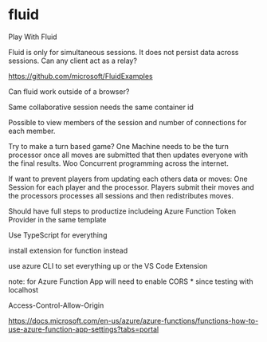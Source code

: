 # fluid
Play With Fluid

Fluid is only for simultaneous sessions. It does not persist data across sessions. Can any client act as a relay?

https://github.com/microsoft/FluidExamples


Can fluid work outside of a browser?

Same collaborative session needs the same container id

Possible to view members of the session and number of connections for each member.

Try to make a turn based game? One Machine needs to be the turn processor once all moves are submitted that then updates everyone with the final results. Woo Concurrent programming across the internet.

If want to prevent players from updating each others data or moves:
One Session for each player and the processor. Players submit their moves and the processors processes all sessions and then redistributes moves.


Should have full steps to productize includeing Azure Function Token Provider in the same template

Use TypeScript for everything

install extension for function instead

use azure CLI to set everything up or the VS Code Extension

note: for Azure Function App will need to enable CORS * since testing with localhost

Access-Control-Allow-Origin

https://docs.microsoft.com/en-us/azure/azure-functions/functions-how-to-use-azure-function-app-settings?tabs=portal
